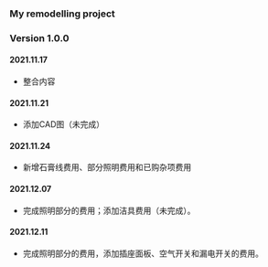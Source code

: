 ### My remodelling project
### Version 1.0.0
#### 2021.11.17
* 整合内容

#### 2021.11.21
* 添加CAD图（未完成）

#### 2021.11.24
* 新增石膏线费用、部分照明费用和已购杂项费用

#### 2021.12.07
* 完成照明部分的费用；添加洁具费用（未完成）。

#### 2021.12.11
* 完成照明部分的费用，添加插座面板、空气开关和漏电开关的费用。